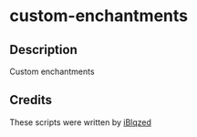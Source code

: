 # custom-enchantments

## Description
Custom enchantments

## Credits
These scripts were written by [iBlqzed](https://github.com/iBlqzed)
